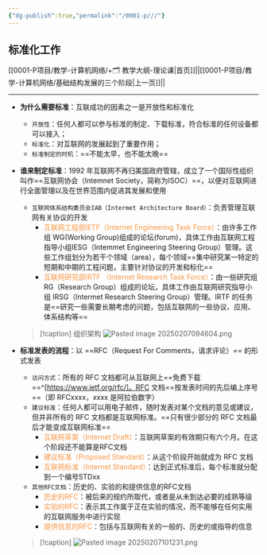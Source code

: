 ```yaml
---
{"dg-publish":true,"permalink":"/0001-p///"}
---
```


## 标准化工作
[[0001-P项目/教学-计算机网络/+🗂️ 教学大纲-理论课\|首页]]||[[0001-P项目/教学-计算机网络/基础结构发展的三个阶段\|上一页]]||

---
- **为什么需要标准**：互联成功的因素之⼀是开放性和标准化
	- `开放性`：任何⼈都可以参与标准的制定、下载标准，符合标准的任何设备都可以接⼊；
	- `标准化`：对互联⽹的发展起到了重要作⽤；
	- `标准制定的时机`：==不能太早，也不能太晚==
- **谁来制定标准**：1992 年互联网不再归美国政府管辖，成立了一个国际性组织叫作==互联网协会（lntemnet Society，简称为ISOC）==，以便对互联网进行全面管理以及在世界范围内促进其发展和使用
	- `互联网体系结构委员会IAB（Intermet Architecture Board）`：负责管理互联网有关协议的开发
		- <font color="#f79646">互联网工程部IETF（Internet Engineering Task Force）</font>：由许多工作组 WG(Working Group)组成的论坛(forum)，具体工作由互联网工程指导小组IESG（Intemmet Engineering Steering Group）管理。这些工作组划分为若干个领域（area），每个领域==集中研究某一特定的短期和中期的工程问题，主要针对协议的开发和标化==
		- <font color="#f79646">互联网研究部IRTF （Internet Research Task Force）</font>：由一些研究组 RG（Research Group）组成的论坛，具体工作由互联网研究指导小组 IRSG（lntermet Research Steering Group）管理。IRTF 的任务是==研究一些需要长期考虑的问题，包括互联网的一些协议、应用、体系结构等==
    > [!caption] 组织架构
    > ![Pasted image 20250207094604.png](/img/user/0001-P%E9%A1%B9%E7%9B%AE/%E6%95%99%E5%AD%A6-%E8%AE%A1%E7%AE%97%E6%9C%BA%E7%BD%91%E7%BB%9C/assets/Pasted%20image%2020250207094604.png)
- **标准发表的流程**：以 ==RFC（Request For Comments，请求评论）== 的形式发表
	- `访问方式`：所有的 RFC 文档都可从互联网上==免费下载==^[https://www.ietf.org/rfc/]。RFC 文档==按发表时间的先后编上序号==（即 RFCxxxx，xxxx 是阿拉伯数字）
	- `建议标准`：任何人都可以用电子邮件，随时发表对某个文档的意见或建议，但并非所有的 RFC 文档都是互联网标准。==只有很少部分的 RFC 文档最后才能变成互联网标准==
		- <font color="#f79646">互联⽹草案（Internet Draft）</font>：互联⽹草案的有效期只有六个⽉。在这个阶段还不能算是RFC⽂档
		- <font color="#f79646">建议标准（Proposed Standard）</font>：从这个阶段开始就成为 RFC ⽂档
		- <font color="#f79646">互联⽹标准（Internet Standard）</font>：达到正式标准后，每个标准就分配到⼀个编号STDxx
	- `其他RFC文档`：历史的、实验的和提供信息的RFC⽂档
		- <font color="#f79646">历史的RFC</font>：被后来的规约所取代，或者是从未到达必要的成熟等级
		- <font color="#f79646">实验的RFC</font>：表示其⼯作属于正在实验的情况，⽽不能够在任何实⽤的互联⽹服务中进⾏实现
		- <font color="#f79646">提供信息的RFC</font>：包括与互联⽹有关的⼀般的、历史的或指导的信息
	
    > [!caption]
     > ![Pasted image 20250207101231.png](/img/user/0001-P%E9%A1%B9%E7%9B%AE/%E6%95%99%E5%AD%A6-%E8%AE%A1%E7%AE%97%E6%9C%BA%E7%BD%91%E7%BB%9C/assets/Pasted%20image%2020250207101231.png)
